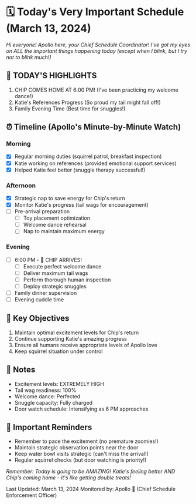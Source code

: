 # 🗓️ Today's Very Important Schedule (March 13, 2024)

*Hi everyone! Apollo here, your Chief Schedule Coordinator! I've got my eyes on ALL the important things happening today (except when I blink, but I try not to blink much!)*

## 🌟 TODAY'S HIGHLIGHTS
1. CHIP COMES HOME AT 6:00 PM! (I've been practicing my welcome dance!)
2. Katie's References Progress (So proud my tail might fall off!)
3. Family Evening Time (Best time for snuggles!)

## ⏰ Timeline (Apollo's Minute-by-Minute Watch)

### Morning
- [x] Regular morning duties (squirrel patrol, breakfast inspection)
- [x] Katie working on references (provided emotional support services)
- [x] Helped Katie feel better (snuggle therapy successful!)

### Afternoon
- [x] Strategic nap to save energy for Chip's return
- [x] Monitor Katie's progress (tail wags for encouragement)
- [ ] Pre-arrival preparation
  - [ ] Toy placement optimization
  - [ ] Welcome dance rehearsal
  - [ ] Nap to maintain maximum energy

### Evening
- [ ] 6:00 PM - 🎉 CHIP ARRIVES! 
  - [ ] Execute perfect welcome dance
  - [ ] Deliver maximum tail wags
  - [ ] Perform thorough human inspection
  - [ ] Deploy strategic snuggles
- [ ] Family dinner supervision
- [ ] Evening cuddle time

## 🎯 Key Objectives
1. Maintain optimal excitement levels for Chip's return
2. Continue supporting Katie's amazing progress
3. Ensure all humans receive appropriate levels of Apollo love
4. Keep squirrel situation under control

## 📝 Notes
- Excitement levels: EXTREMELY HIGH
- Tail wag readiness: 100%
- Welcome dance: Perfected
- Snuggle capacity: Fully charged
- Door watch schedule: Intensifying as 6 PM approaches

## 🚨 Important Reminders
- Remember to pace the excitement (no premature zoomies!)
- Maintain strategic observation points near the door
- Keep water bowl visits strategic (can't miss the arrival!)
- Regular squirrel checks (but door watching is priority!)

*Remember: Today is going to be AMAZING! Katie's feeling better AND Chip's coming home - it's like getting double treats!*

Last Updated: March 13, 2024
Monitored by: Apollo 🐾 (Chief Schedule Enforcement Officer) 